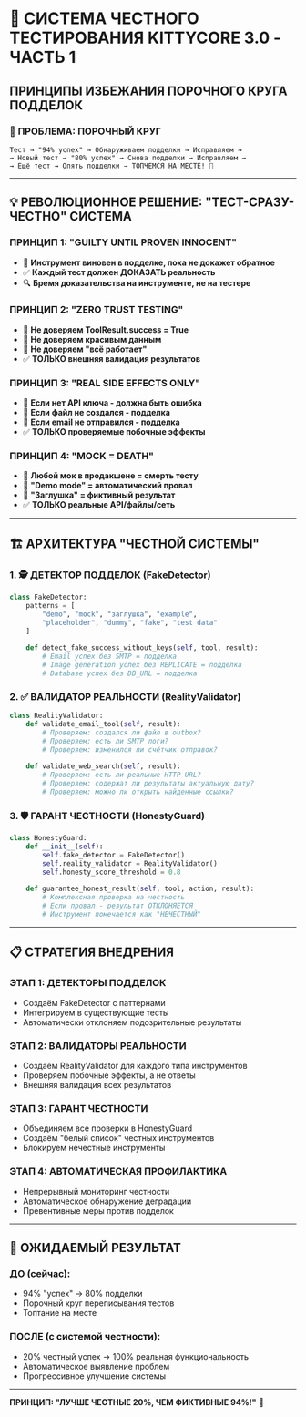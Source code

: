 # 🚨 СИСТЕМА ЧЕСТНОГО ТЕСТИРОВАНИЯ KITTYCORE 3.0 - ЧАСТЬ 1

## ПРИНЦИПЫ ИЗБЕЖАНИЯ ПОРОЧНОГО КРУГА ПОДДЕЛОК

### 🎯 **ПРОБЛЕМА: ПОРОЧНЫЙ КРУГ**

```
Тест → "94% успех" → Обнаруживаем подделки → Исправляем → 
→ Новый тест → "80% успех" → Снова подделки → Исправляем → 
→ Ещё тест → Опять подделки → ТОПЧЕМСЯ НА МЕСТЕ! 🔄
```

---

## 💡 **РЕВОЛЮЦИОННОЕ РЕШЕНИЕ: "ТЕСТ-СРАЗУ-ЧЕСТНО" СИСТЕМА**

### **ПРИНЦИП 1: "GUILTY UNTIL PROVEN INNOCENT"**
- 🚫 **Инструмент виновен в подделке, пока не докажет обратное**
- ✅ **Каждый тест должен ДОКАЗАТЬ реальность**
- 🔍 **Бремя доказательства на инструменте, не на тестере**

### **ПРИНЦИП 2: "ZERO TRUST TESTING"**
- 🚫 **Не доверяем ToolResult.success = True**
- 🚫 **Не доверяем красивым данным**  
- 🚫 **Не доверяем "всё работает"**
- ✅ **ТОЛЬКО внешняя валидация результатов**

### **ПРИНЦИП 3: "REAL SIDE EFFECTS ONLY"**
- 🚫 **Если нет API ключа - должна быть ошибка**
- 🚫 **Если файл не создался - подделка**
- 🚫 **Если email не отправился - подделка**
- ✅ **ТОЛЬКО проверяемые побочные эффекты**

### **ПРИНЦИП 4: "MOCK = DEATH"**
- 🚫 **Любой мок в продакшене = смерть тесту**
- 🚫 **"Demo mode" = автоматический провал**
- 🚫 **"Заглушка" = фиктивный результат**
- ✅ **ТОЛЬКО реальные API/файлы/сеть**

---

## 🏗️ **АРХИТЕКТУРА "ЧЕСТНОЙ СИСТЕМЫ"**

### **1. 🕵️ ДЕТЕКТОР ПОДДЕЛОК (FakeDetector)**
```python
class FakeDetector:
    patterns = [
        "demo", "mock", "заглушка", "example", 
        "placeholder", "dummy", "fake", "test data"
    ]
    
    def detect_fake_success_without_keys(self, tool, result):
        # Email успех без SMTP = подделка
        # Image generation успех без REPLICATE = подделка
        # Database успех без DB_URL = подделка
```

### **2. ✅ ВАЛИДАТОР РЕАЛЬНОСТИ (RealityValidator)**
```python
class RealityValidator:
    def validate_email_tool(self, result):
        # Проверяем: создался ли файл в outbox?
        # Проверяем: есть ли SMTP логи?
        # Проверяем: изменился ли счётчик отправок?
        
    def validate_web_search(self, result):
        # Проверяем: есть ли реальные HTTP URL?
        # Проверяем: содержат ли результаты актуальную дату?
        # Проверяем: можно ли открыть найденные ссылки?
```

### **3. 🛡️ ГАРАНТ ЧЕСТНОСТИ (HonestyGuard)**
```python
class HonestyGuard:
    def __init__(self):
        self.fake_detector = FakeDetector()
        self.reality_validator = RealityValidator()
        self.honesty_score_threshold = 0.8
        
    def guarantee_honest_result(self, tool, action, result):
        # Комплексная проверка на честность
        # Если провал - результат ОТКЛОНЯЕТСЯ
        # Инструмент помечается как "НЕЧЕСТНЫЙ"
```

---

## 📋 **СТРАТЕГИЯ ВНЕДРЕНИЯ**

### **ЭТАП 1: ДЕТЕКТОРЫ ПОДДЕЛОК** 
- Создаём FakeDetector с паттернами
- Интегрируем в существующие тесты
- Автоматически отклоняем подозрительные результаты

### **ЭТАП 2: ВАЛИДАТОРЫ РЕАЛЬНОСТИ**
- Создаём RealityValidator для каждого типа инструментов
- Проверяем побочные эффекты, а не ответы
- Внешняя валидация всех результатов

### **ЭТАП 3: ГАРАНТ ЧЕСТНОСТИ**
- Объединяем все проверки в HonestyGuard
- Создаём "белый список" честных инструментов
- Блокируем нечестные инструменты

### **ЭТАП 4: АВТОМАТИЧЕСКАЯ ПРОФИЛАКТИКА**
- Непрерывный мониторинг честности
- Автоматическое обнаружение деградации
- Превентивные меры против подделок

---

## 🎯 **ОЖИДАЕМЫЙ РЕЗУЛЬТАТ**

### **ДО (сейчас):**
- 94% "успех" → 80% подделки
- Порочный круг переписывания тестов
- Топтание на месте

### **ПОСЛЕ (с системой честности):**
- 20% честный успех → 100% реальная функциональность  
- Автоматическое выявление проблем
- Прогрессивное улучшение системы

---

**ПРИНЦИП: "ЛУЧШЕ ЧЕСТНЫЕ 20%, ЧЕМ ФИКТИВНЫЕ 94%!"** 🚀 